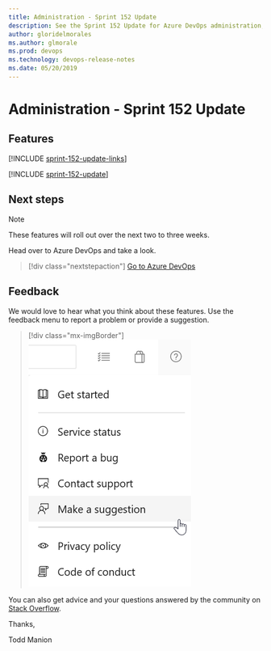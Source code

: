 ```yaml
---
title: Administration - Sprint 152 Update
description: See the Sprint 152 Update for Azure DevOps administration, including next steps.
author: gloridelmorales
ms.author: glmorale
ms.prod: devops
ms.technology: devops-release-notes
ms.date: 05/20/2019
---
```


# Administration - Sprint 152 Update

## Features

[!INCLUDE [sprint-152-update-links](../includes/administration/sprint-152-update-links.md)]

[!INCLUDE [sprint-152-update](../includes/administration/sprint-152-update.md)]

## Next steps

> [!NOTE]
> These features will roll out over the next two to three weeks.

Head over to Azure DevOps and take a look.

> [!div class="nextstepaction"]
> [Go to Azure DevOps](https://go.microsoft.com/fwlink/?LinkId=307137&campaign=o~msft~docs~product-vsts~release-notes)

## Feedback

We would love to hear what you think about these features. Use the feedback menu to report a problem or provide a suggestion.

> [!div class="mx-imgBorder"]
> ![Make a suggestion](../../media/make-a-suggestion.png)

You can also get advice and your questions answered by the community on [Stack Overflow](https://stackoverflow.com/questions/tagged/azure-devops).

Thanks,

Todd Manion
